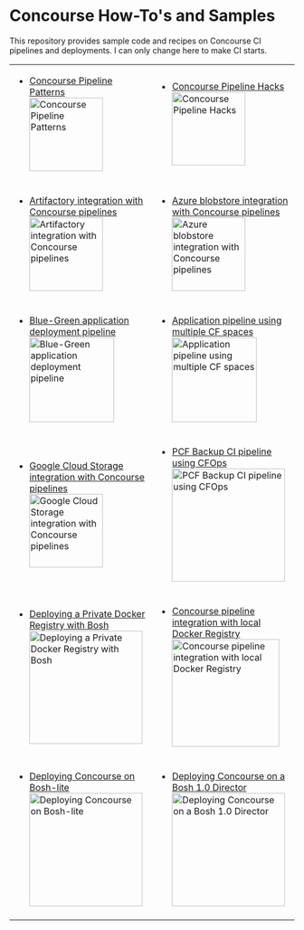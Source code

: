 # Concourse How-To's and Samples

This repository provides sample code and recipes on Concourse CI pipelines and deployments. I can only change here to make CI starts.

<table border=0>
<tr sytle="background-color:#ffffff !important;">
<td>
<ul><li><a href="https://github.com/pivotalservices/concourse-pipeline-samples/tree/master/concourse-pipeline-patterns">Concourse Pipeline Patterns<br>
<img src="https://raw.githubusercontent.com/lsilvapvt/misc-support-files/master/docs/images/pipeline-patterns-02.png" alt="Concourse Pipeline Patterns" width="130"/></a></li></ul>
</td>
<td>
<ul><li><a href="https://github.com/pivotalservices/concourse-pipeline-samples/tree/master/concourse-pipeline-hacks">Concourse Pipeline Hacks<br>
<img src="https://raw.githubusercontent.com/lsilvapvt/misc-support-files/master/docs/icons/pipeline-hacks.png" alt="Concourse Pipeline Hacks" width="130"/></a></li></ul>
</td>
</tr>

<tr sytle="background-color:#ffffff !important;">
<td>
<ul><li><a href="https://github.com/pivotalservices/concourse-pipeline-samples/tree/master/artifactory-integration">Artifactory integration with Concourse pipelines<br>
<img src="https://raw.githubusercontent.com/pivotalservices/concourse-pipeline-samples/master/common/images/concourse-and-artifactory.png" alt="Artifactory integration with Concourse pipelines" width="130"/></a></li></ul>
</td>
<td>
<ul><li><a href="https://github.com/pivotalservices/concourse-pipeline-samples/tree/master/azure-blobstore-integration">Azure blobstore integration with Concourse pipelines<br>
<img src="https://raw.githubusercontent.com/pivotalservices/concourse-pipeline-samples/master/common/images/concourse-and-azureblob.png" alt="Azure blobstore integration with Concourse pipelines" width="130"/></a></li></ul>
</td>
</tr>

<tr sytle="background-color:#ffffff !important;">
<td>
<ul><li><a href="https://github.com/pivotalservices/concourse-pipeline-samples/tree/master/blue-green-app-deployment">Blue-Green application deployment pipeline<br>
<img src="https://raw.githubusercontent.com/pivotalservices/concourse-pipeline-samples/master/common/images/bg-pipeline-icon.jpg" alt="Blue-Green application deployment pipeline" width="150"/></a></li></ul>
</td>
<td>
<ul><li><a href="https://github.com/lsilvapvt/sample-app-pipeline">Application pipeline using multiple CF spaces<br>
<img src="https://raw.githubusercontent.com/pivotalservices/concourse-pipeline-samples/master/common/images/multi-spaces-pipeline.jpg" alt="Application pipeline using multiple CF spaces" width="150"/></a></li></ul>
</td>
</tr>

<tr sytle="background-color:#ffffff !important;">
<td>
<ul><li><a href="https://github.com/pivotalservices/concourse-pipeline-samples/tree/master/google-cloud-storage-integration">Google Cloud Storage integration with Concourse pipelines<br>
<img src="https://raw.githubusercontent.com/pivotalservices/concourse-pipeline-samples/master/common/images/concourse-and-gcs.png" alt="Google Cloud Storage integration with Concourse pipelines" width="130"/></a></li></ul>
</td>
<td>
<ul><li><a href="https://github.com/pivotalservices/concourse-pipeline-samples/tree/master/pcf-cfops-backup">PCF Backup CI pipeline using CFOps<br>
<img src="https://raw.githubusercontent.com/pivotalservices/concourse-pipeline-samples/master/common/images/cfops-pipeline.jpg" alt="PCF Backup CI pipeline using CFOps" width="200"/></a></li></ul>
</td>
</tr>

<tr sytle="background-color:#ffffff !important;">
<td>
<ul><li><a href="https://github.com/pivotalservices/concourse-pipeline-samples/tree/master/private-docker-registry/docker-registry-release">Deploying a Private Docker Registry with Bosh<br>
<img src="https://raw.githubusercontent.com/pivotalservices/concourse-pipeline-samples/master/common/images/docker-and-bosh.jpg" alt="Deploying a Private Docker Registry with Bosh" width="200"/></a></li></ul>
</td>
<td>
<ul><li><a href="https://github.com/pivotalservices/concourse-pipeline-samples/tree/master/private-docker-registry">Concourse pipeline integration with local Docker Registry<br>
<img src="https://raw.githubusercontent.com/pivotalservices/concourse-pipeline-samples/master/common/images/concourse-and-private-registry.jpg" alt="Concourse pipeline integration with local Docker Registry" width="190"/></a></li></ul>
</td>
</tr>

<tr sytle="background-color:#ffffff !important;">
<td>
<ul><li><a href="https://github.com/pivotalservices/concourse-pipeline-samples/tree/master/concourse-on-bosh-lite">Deploying Concourse on Bosh-lite<br>
<img src="https://raw.githubusercontent.com/pivotalservices/concourse-pipeline-samples/master/common/images/concourse-and-bosh-lite.jpg" alt="Deploying Concourse on Bosh-lite" width="200"/></a></li></ul>
</td>
<td>
<ul><li><a href="https://github.com/pivotalservices/concourse-pipeline-samples/tree/master/concourse-on-bosh-1.0">Deploying Concourse on a Bosh 1.0 Director<br>
<img src="https://raw.githubusercontent.com/pivotalservices/concourse-pipeline-samples/master/common/images/concourse-and-bosh-1.0.jpg" alt="Deploying Concourse on a Bosh 1.0 Director" width="200"/></a></li></ul>
</td>
</tr>

</table>
